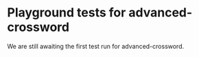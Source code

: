 # Playground tests for advanced-crossword
We are still awaiting the first test run for advanced-crossword.
